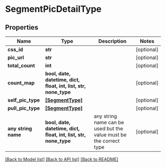 # SegmentPicDetailType


## Properties
Name | Type | Description | Notes
------------ | ------------- | ------------- | -------------
**css_id** | **str** |  | [optional] 
**pic_url** | **str** |  | [optional] 
**total_count** | **int** |  | [optional] 
**count_map** | **bool, date, datetime, dict, float, int, list, str, none_type** |  | [optional] 
**self_pic_type** | [**[SegmentType]**](SegmentType.md) |  | [optional] 
**pull_pic_type** | [**[SegmentType]**](SegmentType.md) |  | [optional] 
**any string name** | **bool, date, datetime, dict, float, int, list, str, none_type** | any string name can be used but the value must be the correct type | [optional]

[[Back to Model list]](../README.md#documentation-for-models) [[Back to API list]](../README.md#documentation-for-api-endpoints) [[Back to README]](../README.md)


